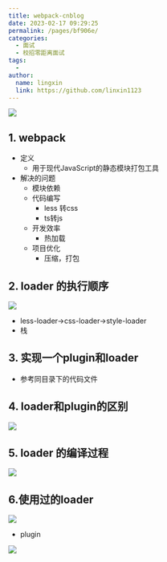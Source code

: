 ```yaml
---
title: webpack-cnblog
date: 2023-02-17 09:29:25
permalink: /pages/bf906e/
categories:
  - 面试
  - 校招零距离面试
tags:
  - 
author: 
  name: lingxin
  link: https://github.com/linxin1123
---
```

![](https://img2023.cnblogs.com/blog/3089561/202302/3089561-20230205100355904-1466427959.png)



## 1. webpack 

- 定义
  - 用于现代JavaScript的静态模块打包工具
- 解决的问题
  - 模块依赖
  - 代码编写
    - less 转css
    - ts转js
  - 开发效率
    - 热加载
  - 项目优化
    - 压缩，打包



## 2. loader 的执行顺序

![](https://img2023.cnblogs.com/blog/3089561/202302/3089561-20230205100355500-150621752.png)



- less-loader->css-loader->style-loader 
- 栈



## 3. 实现一个plugin和loader

- 参考同目录下的代码文件



## 4. loader和plugin的区别



![](https://img2023.cnblogs.com/blog/3089561/202302/3089561-20230205100355056-1731632785.png)



## 5. loader 的编译过程

![](https://img2023.cnblogs.com/blog/3089561/202302/3089561-20230205100354644-41242498.png)



## 6.使用过的loader

![](https://img2023.cnblogs.com/blog/3089561/202302/3089561-20230205100354138-1530913119.png)



- plugin

![](https://img2023.cnblogs.com/blog/3089561/202302/3089561-20230205100353488-275550065.png)